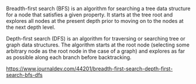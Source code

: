 Breadth-first search (BFS) is an algorithm for searching a tree data structure for a node that satisfies a given property. 
It starts at the tree root and explores all nodes at the present depth prior to moving on to the nodes at the next depth level.



Depth-first search (DFS) is an algorithm for traversing or searching tree or graph data structures. 
The algorithm starts at the root node (selecting some arbitrary node as the root node in the case of a graph) 
and explores as far as possible along each branch before backtracking.

https://www.journaldev.com/44201/breadth-first-search-depth-first-search-bfs-dfs
